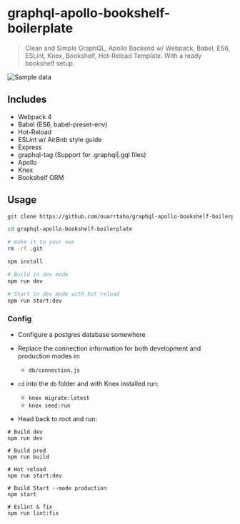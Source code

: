 # graphql-apollo-bookshelf-boilerplate

> Clean and Simple GraphQL, Apollo Backend w/ Webpack, Babel, ES6, ESLint, Knex, Bookshelf, Hot-Reload Template.
With a ready bookshelf setup. 

![Sample data](https://i.ibb.co/XCS0CF2/Screen-Shot-2019-01-03-at-00-54-15.jpg)


## Includes

- Webpack 4
- Babel (ES6, babel-preset-env)
- Hot-Reload
- ESLint w/ AirBnb style guide
- Express
- graphql-tag (Support for .graphql|.gql files)
- Apollo
- Knex
- Bookshelf ORM 

## Usage

```bash
git clone https://github.com/ouarrtaha/graphql-apollo-bookshelf-boilerplate.git

cd graphql-apollo-bookshelf-boilerplate 

# make it to your own
rm -rf .git

npm install

# Build in dev mode
npm run dev

# Start in dev mode with hot reload
npm run start:dev
```


### Config
- Configure a postgres database somewhere
- Replace the connection information for both development and production modes in:
    - `db/connection.js`
- `cd` into the `db` folder and with Knex installed run: 
    - `knex migrate:latest`
    - `knex seed:run`
    
- Head back to root and run: 
```
# Build dev
npm run dev

# Build prod
npm run build

# Hot reload
npm run start:dev

# Build Start --mode production
npm start

# Eslint & fix
npm run lint:fix
```


